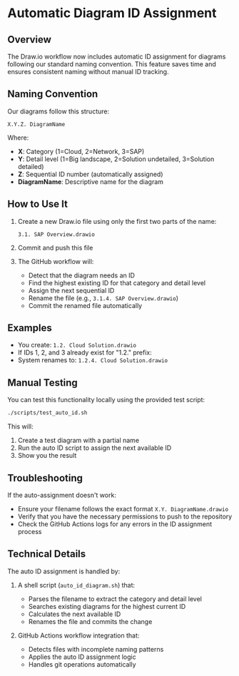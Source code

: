 # Automatic Diagram ID Assignment

## Overview

The Draw.io workflow now includes automatic ID assignment for diagrams following our standard naming convention. This feature saves time and ensures consistent naming without manual ID tracking.

## Naming Convention

Our diagrams follow this structure:

```
X.Y.Z. DiagramName
```

Where:
- **X**: Category (1=Cloud, 2=Network, 3=SAP)
- **Y**: Detail level (1=Big landscape, 2=Solution undetailed, 3=Solution detailed)
- **Z**: Sequential ID number (automatically assigned)
- **DiagramName**: Descriptive name for the diagram

## How to Use It

1. Create a new Draw.io file using only the first two parts of the name:
   ```
   3.1. SAP Overview.drawio
   ```

2. Commit and push this file

3. The GitHub workflow will:
   - Detect that the diagram needs an ID
   - Find the highest existing ID for that category and detail level
   - Assign the next sequential ID
   - Rename the file (e.g., `3.1.4. SAP Overview.drawio`)
   - Commit the renamed file automatically

## Examples

- You create: `1.2. Cloud Solution.drawio`
- If IDs 1, 2, and 3 already exist for "1.2." prefix:
- System renames to: `1.2.4. Cloud Solution.drawio`

## Manual Testing

You can test this functionality locally using the provided test script:

```bash
./scripts/test_auto_id.sh
```

This will:
1. Create a test diagram with a partial name
2. Run the auto ID script to assign the next available ID
3. Show you the result

## Troubleshooting

If the auto-assignment doesn't work:

- Ensure your filename follows the exact format `X.Y. DiagramName.drawio`
- Verify that you have the necessary permissions to push to the repository
- Check the GitHub Actions logs for any errors in the ID assignment process

## Technical Details

The auto ID assignment is handled by:

1. A shell script (`auto_id_diagram.sh`) that:
   - Parses the filename to extract the category and detail level
   - Searches existing diagrams for the highest current ID
   - Calculates the next available ID
   - Renames the file and commits the change

2. GitHub Actions workflow integration that:
   - Detects files with incomplete naming patterns
   - Applies the auto ID assignment logic
   - Handles git operations automatically
